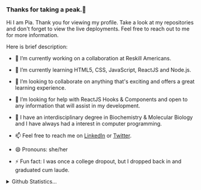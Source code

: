 ### Thanks for taking a peak.👋


Hi I am Pia. Thank you for viewing my profile.  Take a look at my repositories and don't forget to view the live deployments. Feel free to reach out to me for more information.

Here is  brief description:

- 🔭 I’m currently working on a collaboration  at Reskill Americans.

- 🌱 I’m currently learning HTML5, CSS, JavaScript, ReactJS and  Node.js.

- 👯 I’m looking to collaborate on anything that's exciting and offers a great learning experience.

- 🤔 I’m looking for help with ReactJS Hooks & Components and open to any information that will assist in my development.

- 💬 I have an interdisciplinary degree in Biochemistry & Molecular Biology and I have always had a interest in computer programming. 

- 📫 Feel free to reach me on  [LinkedIn](https://linkedin.com/in/pia-torain-dev) or [Twitter](https://twitter.com/FeenixRizn).

- 😄 Pronouns: she/her

- ⚡ Fun fact: I was once a college dropout, but I dropped back in and graduated cum laude.
<details>
  <summary>Github Statistics...</summary>
  <p align ="center">
    <img src="https://github-readme-stats.vercel.app/api?username=Pia007&count_private=true&include_all_commits=trueshow_icons=true&theme=algolia" />
  </p>
</details>

<!-- <hr>

![Top Langs](https://github-readme-stats.vercel.app/api/top-langs/?username=Pia007) -->




